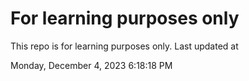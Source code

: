 # For learning purposes only
This repo is for learning purposes only.
Last updated at

Monday, December 4, 2023 6:18:18 PM

